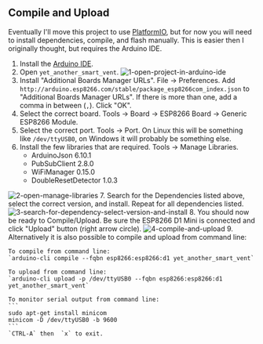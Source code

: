 ## Compile and Upload
Eventually I'll move this project to use [PlatformIO](https://platformio.org/), but for now you will need to install dependencies, compile, and flash manually. This is easier then I originally thought, but requires the Arduino IDE.

1. Install the [Arduino IDE](https://www.arduino.cc/en/software).
2. Open `yet_another_smart_vent`.
![1-open-project-in-arduino-ide](https://user-images.githubusercontent.com/4724577/184546875-843e9e3f-1aba-46c1-abf2-17a903b34bd5.png)
3. Install "Additional Boards Manager URLs". File -> Preferences. Add `http://arduino.esp8266.com/stable/package_esp8266com_index.json` to "Additional Boards Manager URLs". If there is more than one, add a comma in between (`,`). Click "OK".
4. Select the correct board. Tools -> Board -> ESP8266 Board -> Generic ESP8266 Module.
5. Select the correct port. Tools -> Port. On Linux this will be something like `/dev/ttyUSB0`, on Windows it will probably be something else.
6. Install the few libraries that are required. Tools -> Manage Libraries.
    - ArduinoJson 6.10.1
    - PubSubClient 2.8.0
    - WiFiManager 0.15.0
    - DoubleResetDetector 1.0.3

![2-open-manage-libraries](https://user-images.githubusercontent.com/4724577/184547065-ed91cf55-c1cf-47e8-b1eb-d43fd1830433.png)
7. Search for the Dependencies listed above, select the correct version, and install. Repeat for all dependencies listed.
![3-search-for-dependency-select-version-and-install](https://user-images.githubusercontent.com/4724577/184547098-8651182c-6294-4bf6-acbf-b583bdf46c55.png)
8. You should now be ready to Compile/Upload. Be sure the ESP8266 D1 Mini is connected and click "Upload" button (right arrow circle).
![4-compile-and-upload](https://user-images.githubusercontent.com/4724577/184547135-c7d94468-5f53-41a3-a154-10e2e9e69214.png)
9. Alternatively it is also possible to compile and upload from command line:
    
    To compile from command line:
    `arduino-cli compile --fqbn esp8266:esp8266:d1 yet_another_smart_vent`

    To upload from command line:
    `arduino-cli upload -p /dev/ttyUSB0 --fqbn esp8266:esp8266:d1 yet_another_smart_vent`

    To monitor serial output from command line:
    ```
    sudo apt-get install minicom
    minicom -D /dev/ttyUSB0 -b 9600
    ```
    `CTRL-A` then  `x` to exit.
